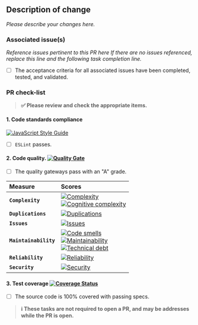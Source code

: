 ## Description of change

_Please describe your changes here._

### Associated issue(s)

_Reference issues pertinent to this PR here If there are no issues referenced,
replace this line and the following task completion line._

- [ ] The acceptance criteria for all associated issues have been completed, tested, and validated.

### PR check-list

> **:white_check_mark: Please review and check the appropriate items.**

#### 1. **Code standards compliance**
[![JavaScript Style Guide](https://cdn.rawgit.com/feross/standard/master/badge.svg)](https://github.com/feross/standard)

- [ ] `ESLint` passes.

#### 2. **Code quality**. [![Quality Gate][sonar-gate-img]][sonar-gate-url]

- [ ] The quality gateways pass with an "A" grade.

| Measure             | Scores                                                             |
|:--------------------|:-------------------------------------------------------------------|
| **`Complexity`**      | [![Complexity][sonar-complexity-img]][sonar-complexity-url]<br>[![Cognitive complexity][sonar-cognitive-img]][sonar-cognitive-url] |
| **`Duplications`**    | [![Duplications][sonar-duplications-img]][sonar-duplications-url]  |
| **`Issues`**          | [![Issues][sonar-issues-img]][sonar-issues-url]                    |
| **`Maintainability`** | [![Code smells][sonar-code-smells-img]][sonar-code-smells-url]<br>[![Maintainability][sonar-maintainability-img]][sonar-maintainability-url]<br>[![Technical debt][sonar-tech-debt-img]][sonar-tech-debt-url] |
| **`Reliability`**     | [![Reliability][sonar-reliability-img]][sonar-reliability-url]     |
| **`Security`**        | [![Security][sonar-security-img]][sonar-security-url]              |

#### 3. **Test coverage** [![Coverage Status][codecov-image]][codecov-url]

- [ ] The source code is 100% covered with passing specs.

> **:information_source: These tasks are not required to open a PR, and may be addresses while the PR is open.**

[codecov-image]: https://codecov.io/gh/gregswindle/archetype-party/branch/master/graph/badge.svg
[codecov-url]: https://codecov.io/gh/gregswindle/archetype-party
[coveralls-img]: https://coveralls.io/repos/github/gregswindle/archetype-party/badge.svg
[coveralls-url]: https://coveralls.io/github/gregswindle/archetype-party
[sonar-code-smells-img]: http://sonarcloud.io/api/badges/measure?key=gregswindle-archetype-party&metric=code_smells
[sonar-code-smells-url]: https://sonarcloud.io/component_measures/metric/code_smells/list?id=gregswindle-archetype-party
[sonar-cognitive-img]: http://sonarcloud.io/api/badges/measure?key=gregswindle-archetype-party&metric=cognitive_complexity
[sonar-cognitive-url]: https://sonarcloud.io/component_measures/metric/cognitive_complexity/list?id=gregswindle-archetype-party
[sonar-complexity-img]: http://sonarcloud.io/api/badges/measure?key=gregswindle-archetype-party&metric=function_complexity
[sonar-complexity-url]: https://sonarcloud.io/component_measures/domain/Complexity?id=gregswindle-archetype-party
[sonar-coverage-img]: http://sonarcloud.io/api/badges/measure?key=gregswindle-archetype-party&metric=coverage
[sonar-coverage-url]: https://sonarcloud.io/component_measures/domain/Coverage?id=gregswindle-archetype-party
[sonar-duplications-img]: http://sonarcloud.io/api/badges/measure?key=gregswindle-archetype-party&metric=duplicated_line_density
[sonar-duplications-url]: https://sonarcloud.io/component_measures/domain/Duplications?id=gregswindle-archetype-party
[sonar-gate-img]: http://sonarcloud.io/api/badges/gate?key=gregswindle-archetype-party
[sonar-gate-url]: http://sonarcloud.io/dashboard/index/gregswindle-archetype-party
[sonar-issues-img]: http://sonarcloud.io/api/badges/measure?key=gregswindle-archetype-party&metric=blocker_violations
[sonar-issues-url]: https://sonarcloud.io/component_measures/domain/Issues?id=gregswindle-archetype-party
[sonar-maintainability-img]: http://sonarcloud.io/api/badges/measure?key=gregswindle-archetype-party&metric=new_maintainability_rating
[sonar-maintainability-url]: https://sonarcloud.io/component_measures/domain/Maintainability?id=gregswindle-archetype-party
[sonar-reliability-img]: http://sonarcloud.io/api/badges/measure?key=gregswindle-archetype-party&metric=new_reliability_rating
[sonar-reliability-url]: https://sonarcloud.io/component_measures/domain/Reliability?id=gregswindle-archetype-party
[sonar-security-img]: http://sonarcloud.io/api/badges/measure?key=gregswindle-archetype-party&metric=vulnerabilities
[sonar-security-url]: https://sonarcloud.io/component_measures/domain/Security?id=gregswindle-archetype-party
[sonar-tech-debt-img]:  https://sonarcloud.io/api/badges/measure?key=gregswindle-archetype-party&metric=sqale_debt_ratio
[sonar-tech-debt-url]: https://sonarcloud.io/component_measures/metric/sqale_index/list?id=gregswindle-archetype-party

